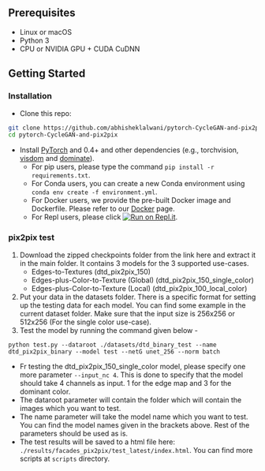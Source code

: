 ## Prerequisites
- Linux or macOS
- Python 3
- CPU or NVIDIA GPU + CUDA CuDNN

## Getting Started
### Installation

- Clone this repo:
```bash
git clone https://github.com/abhisheklalwani/pytorch-CycleGAN-and-pix2pix.git
cd pytorch-CycleGAN-and-pix2pix
```

- Install [PyTorch](http://pytorch.org) and 0.4+ and other dependencies (e.g., torchvision, [visdom](https://github.com/facebookresearch/visdom) and [dominate](https://github.com/Knio/dominate)).
  - For pip users, please type the command `pip install -r requirements.txt`.
  - For Conda users, you can create a new Conda environment using `conda env create -f environment.yml`.
  - For Docker users, we provide the pre-built Docker image and Dockerfile. Please refer to our [Docker](docs/docker.md) page.
  - For Repl users, please click [![Run on Repl.it](https://repl.it/badge/github/junyanz/pytorch-CycleGAN-and-pix2pix)](https://repl.it/github/junyanz/pytorch-CycleGAN-and-pix2pix).

### pix2pix test
1. Download the zipped checkpoints folder from the link here and extract it in the main folder. It contains 3 models for the 3 supported use-cases.
    - Edges-to-Textures (dtd_pix2pix_150)
    - Edges-plus-Color-to-Texture (Global) (dtd_pix2pix_150_single_color)
    - Edges-plus-Color-to-Texture (Local) (dtd_pix2pix_100_local_color)
2. Put your data in the datasets folder. There is a specific format for setting up the testing data for each model. You can find some example in the current dataset folder. Make sure that the input size is 256x256 or 512x256 (For the single color use-case).
3. Test the model by running the command given below - 
```
python test.py --dataroot ./datasets/dtd_binary_test --name dtd_pix2pix_binary --model test --netG unet_256 --norm batch
```
- Fr testing the dtd_pix2pix_150_single_color model, please specify one more parameter ```--input_nc 4```. This is done to specify that the model should take 4 channels as input. 1 for the edge map and 3 for the dominant color.
- The dataroot parameter will contain the folder which will contain the images which you want to test.
- The name parameter will take the model name which you want to test. You can find the model names given in the brackets above. Rest of the parameters should be used as is.
- The test results will be saved to a html file here: `./results/facades_pix2pix/test_latest/index.html`. You can find more scripts at `scripts` directory.
